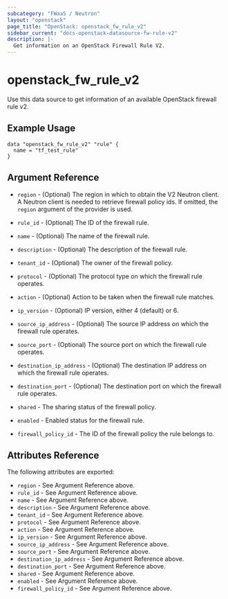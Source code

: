 ```yaml
---
subcategory: "FWaaS / Neutron"
layout: "openstack"
page_title: "OpenStack: openstack_fw_rule_v2"
sidebar_current: "docs-openstack-datasource-fw-rule-v2"
description: |-
  Get information on an OpenStack Firewall Rule V2.
---
```


# openstack\_fw\_rule\_v2

Use this data source to get information of an available OpenStack firewall rule v2.

## Example Usage

```hcl
data "openstack_fw_rule_v2" "rule" {
  name = "tf_test_rule"
}
```

## Argument Reference

* `region` - (Optional) The region in which to obtain the V2 Neutron client.
  A Neutron client is needed to retrieve firewall policy ids. If omitted, the
  `region` argument of the provider is used.

* `rule_id` - (Optional) The ID of the firewall rule.

* `name` - (Optional) The name of the firewall rule.

* `description` - (Optional) The description of the firewall rule.

* `tenant_id` - (Optional) The owner of the firewall policy.

* `protocol` - (Optional) The protocol type on which the firewall rule operates.

* `action` - (Optional) Action to be taken when the firewall rule matches.

* `ip_version` - (Optional) IP version, either 4 (default) or 6.

* `source_ip_address` - (Optional) The source IP address on which the firewall
    rule operates.

* `source_port` - (Optional) The source port on which the firewall
    rule operates.

* `destination_ip_address` - (Optional) The destination IP address on which the
    firewall rule operates.

* `destination_port` - (Optional) The destination port on which the firewall
    rule operates.

* `shared` - The sharing status of the firewall policy.

* `enabled` - Enabled status for the firewall rule.

* `firewall_policy_id` - The ID of the firewall policy the rule belongs to.

## Attributes Reference

The following attributes are exported:

* `region` - See Argument Reference above.
* `rule_id` - See Argument Reference above.
* `name` - See Argument Reference above.
* `description` - See Argument Reference above.
* `tenant_id` - See Argument Reference above.
* `protocol` - See Argument Reference above.
* `action` - See Argument Reference above.
* `ip_version` - See Argument Reference above.
* `source_ip_address` - See Argument Reference above.
* `source_port` - See Argument Reference above.
* `destination_ip_address` - See Argument Reference above.
* `destination_port` - See Argument Reference above.
* `shared` - See Argument Reference above.
* `enabled` - See Argument Reference above.
* `firewall_policy_id` - See Argument Reference above.
